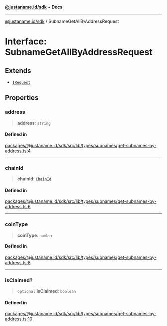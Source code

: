 [**@justaname.id/sdk**](../README.md) • **Docs**

***

[@justaname.id/sdk](../globals.md) / SubnameGetAllByAddressRequest

# Interface: SubnameGetAllByAddressRequest

## Extends

- [`IRequest`](IRequest.md)

## Properties

### address

> **address**: `string`

#### Defined in

[packages/@justaname.id/sdk/src/lib/types/subnames/get-subnames-by-address.ts:4](https://github.com/JustaName-id/JustaName-sdk/blob/7430def13fc61cd3fc8b89d25e0869ee390cc2d0/packages/@justaname.id/sdk/src/lib/types/subnames/get-subnames-by-address.ts#L4)

***

### chainId

> **chainId**: [`ChainId`](../type-aliases/ChainId.md)

#### Defined in

[packages/@justaname.id/sdk/src/lib/types/subnames/get-subnames-by-address.ts:6](https://github.com/JustaName-id/JustaName-sdk/blob/7430def13fc61cd3fc8b89d25e0869ee390cc2d0/packages/@justaname.id/sdk/src/lib/types/subnames/get-subnames-by-address.ts#L6)

***

### coinType

> **coinType**: `number`

#### Defined in

[packages/@justaname.id/sdk/src/lib/types/subnames/get-subnames-by-address.ts:8](https://github.com/JustaName-id/JustaName-sdk/blob/7430def13fc61cd3fc8b89d25e0869ee390cc2d0/packages/@justaname.id/sdk/src/lib/types/subnames/get-subnames-by-address.ts#L8)

***

### isClaimed?

> `optional` **isClaimed**: `boolean`

#### Defined in

[packages/@justaname.id/sdk/src/lib/types/subnames/get-subnames-by-address.ts:10](https://github.com/JustaName-id/JustaName-sdk/blob/7430def13fc61cd3fc8b89d25e0869ee390cc2d0/packages/@justaname.id/sdk/src/lib/types/subnames/get-subnames-by-address.ts#L10)
